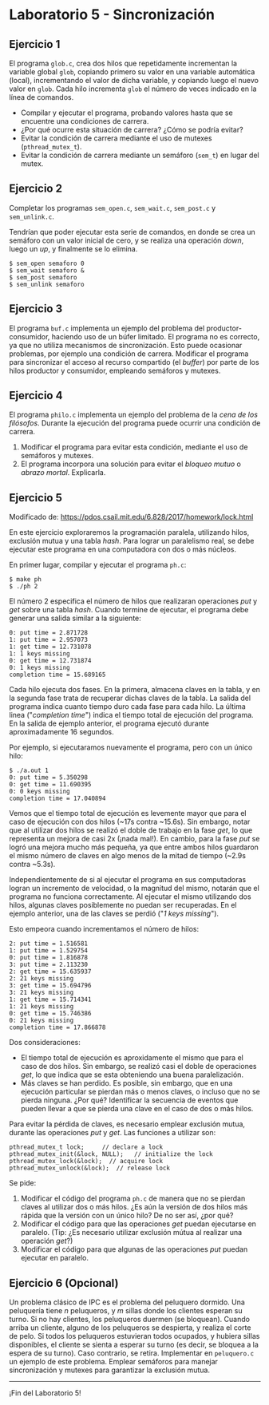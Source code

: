 # Laboratorio 5 - Sincronización

## Ejercicio 1
El programa `glob.c`, crea dos hilos que repetidamente incrementan la variable global `glob`, copiando primero su valor en una variable automática (local), incrementando el valor de dicha variable, y copiando luego el nuevo valor en `glob`. Cada hilo incrementa `glob` el número de veces indicado en la línea de comandos.
* Compilar y ejecutar el programa, probando valores hasta que se encuentre una condiciones de carrera.
* ¿Por qué ocurre esta situación de carrera? ¿Cómo se podría evitar?
* Evitar la condición de carrera mediante el uso de mutexes (`pthread_mutex_t`).
* Evitar la condición de carrera mediante un semáforo (`sem_t`) en lugar del mutex.

## Ejercicio 2
Completar los programas `sem_open.c`, `sem_wait.c`, `sem_post.c` y `sem_unlink.c`. 

Tendrían que poder ejecutar esta serie de comandos, en donde se crea un semáforo con un valor inicial de cero, y se realiza una operación _down_, luego un _up_, y finalmente se lo elimina.
```
$ sem_open semaforo 0
$ sem_wait semaforo &
$ sem_post semaforo
$ sem_unlink semaforo
```

## Ejercicio 3
El programa `buf.c` implementa un ejemplo del problema del productor-consumidor, haciendo uso de un búfer limitado. El programa no es correcto, ya que no utiliza mecanismos de sincronización. Esto puede ocasionar problemas, por ejemplo una condición de carrera. Modificar el programa para sincronizar el acceso al recurso compartido (el _buffer_) por parte de los hilos productor y consumidor, empleando semáforos y mutexes.

## Ejercicio 4
El programa `philo.c` implementa un ejemplo del problema de la _cena de los filósofos_. Durante la ejecución del programa puede ocurrir una condición de carrera. 
1. Modificar el programa para evitar esta condición, mediante el uso de semáforos y mutexes.
2. El programa incorpora una solución para evitar el _bloqueo mutuo_ o _abrazo mortal_. Explicarla.

## Ejercicio 5
Modificado de: https://pdos.csail.mit.edu/6.828/2017/homework/lock.html

En este ejercicio exploraremos la programación paralela, utilizando hilos, exclusión mutua y una tabla _hash_. Para lograr un paralelismo real, se debe ejecutar este programa en una computadora con dos o más núcleos. 

En primer lugar, compilar y ejecutar el programa `ph.c`:
```
$ make ph
$ ./ph 2
```
El número 2 especifica el número de hilos que realizaran operaciones _put_ y _get_ sobre una tabla _hash_. Cuando termine de ejecutar, el programa debe generar una salida similar a la siguiente:
```
0: put time = 2.871728
1: put time = 2.957073
1: get time = 12.731078
1: 1 keys missing
0: get time = 12.731874
0: 1 keys missing
completion time = 15.689165
```
Cada hilo ejecuta dos fases. En la primera, almacena claves en la tabla,
y en la segunda fase trata de recuperar dichas claves de la tabla. La salida del programa indica cuanto tiempo duro cada fase para cada hilo. La última linea ("_completion time_") indica el tiempo total de ejecución del programa. En la salida de ejemplo anterior, el programa ejecutó durante aproximadamente 16 segundos.

Por ejemplo, si ejecutaramos nuevamente el programa, pero con un único hilo:
```
$ ./a.out 1
0: put time = 5.350298
0: get time = 11.690395
0: 0 keys missing
completion time = 17.040894
```
Vemos que el tiempo total de ejecución es levemente mayor que para el caso de ejecución con dos hilos (~17s contra ~15.6s). Sin embargo, notar que al utilizar dos hilos se realizó el doble de trabajo en la fase _get_, lo que representa un mejora de casi 2x (¡nada mal!). En cambio, para la fase _put_ se logró una mejora mucho más pequeña, ya que entre ambos hilos guardaron el mismo número de claves en algo menos de la mitad de tiempo (~2.9s contra ~5.3s).

Independientemente de si al ejecutar el programa en sus computadoras logran un incremento de velocidad, o la magnitud del mismo, notarán que el programa no funciona correctamente. Al ejecutar el mismo utilizando dos hilos, algunas claves posiblemente no puedan ser recuperadas. En el ejemplo anterior, una de las claves se perdió ("_1 keys missing_").

Esto empeora cuando incrementamos el número de hilos:
```
2: put time = 1.516581
1: put time = 1.529754
0: put time = 1.816878
3: put time = 2.113230
2: get time = 15.635937
2: 21 keys missing
3: get time = 15.694796
3: 21 keys missing
1: get time = 15.714341
1: 21 keys missing
0: get time = 15.746386
0: 21 keys missing
completion time = 17.866878
```
Dos consideraciones:
- El tiempo total de ejecución es aproxidamente el mismo que para el caso de dos hilos. Sin embargo, se realizó casi el doble de operaciones _get_, lo que indica que se esta obteniendo una buena paralelización.
- Más claves se han perdido. Es posible, sin embargo, que en una ejecución particular se pierdan más o menos claves, o incluso que no se pierda ninguna. ¿Por qué? Identificar la secuencia de eventos que pueden llevar a que se pierda una clave en el caso de dos o más hilos.

Para evitar la pérdida de claves, es necesario emplear exclusión mutua, durante las operaciones _put_ y _get_. Las funciones a utilizar son:
```
pthread_mutex_t lock;     // declare a lock
pthread_mutex_init(&lock, NULL);   // initialize the lock
pthread_mutex_lock(&lock);  // acquire lock
pthread_mutex_unlock(&lock);  // release lock
```

Se pide:
1. Modificar el código del programa `ph.c` de manera que no se pierdan claves al utilizar dos o más hilos. ¿Es aún la versión de dos hilos más rápida que la versión con un único hilo? De no ser así, ¿por qué?
2. Modificar el código para que las operaciones _get_ puedan ejecutarse en paralelo. (Tip: ¿Es necesario utilizar exclusión mútua al realizar una operación _get_?)
3. Modificar el código para que algunas de las operaciones _put_ puedan ejecutar en paralelo.

## Ejercicio 6 (Opcional)
Un problema clásico de IPC es el problema del peluquero dormido. Una peluquería tiene *n* peluqueros, y *m* sillas donde los clientes esperan su turno. Si no hay clientes, los peluqueros duermen (se bloquean). Cuando arriba un cliente, alguno de los peluqueros se despierta, y realiza el corte de pelo. Si todos los peluqueros estuvieran todos ocupados, y hubiera sillas disponibles, el cliente se sienta a esperar su turno (es decir, se bloquea a la espera de su turno). Caso contrario, se retira. Implementar en `peluquero.c` un ejemplo de este problema. Emplear semáforos para manejar sincronización y mutexes para garantizar la exclusión mutua.

---

¡Fin del Laboratorio 5!